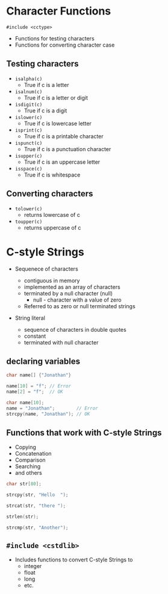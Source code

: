 # Character Functions

`#include <cctype>`

- Functions for testing characters
- Functions for converting character case

## Testing characters

- `isalpha(c)`
  - True if c is a letter
- `isalnum(c)`
  - True if c is a letter or digit
- `isdigit(c)`
  - True if c is a digit
- `islower(c)`
  - True if c is lowercase letter
- `isprint(c)`
  - True if c is a printable character
- `ispunct(c)`
  - True if c is a punctuation character
- `isupper(c)`
  - True if c is an uppercase letter
- `isspace(c)`
  - True if c is whitespace

## Converting characters

- `tolower(c)`
  - returns lowercase of c
- `toupper(c)`
  - returns uppercase of c

# C-style Strings

- Sequenece of characters

  - contiguous in memory
  - implemented as an array of characters
  - terminated by a null character (null)
    - null - character with a value of zero
  - Referred to as zero or null terminated strings

- String literal
  - sequence of characters in double quotes
  - constant
  - terminated with null character

## declaring variables

```cpp
char name[] {"Jonathan"}

name[10] = "f"; // Error
name[2] = "f";  // OK
```

```cpp
char name[10];
name = "Jonathan";        // Error
strcpy(name, "Jonathan"); // OK
```

## Functions that work with C-style Strings

- Copying
- Concatenation
- Comparison
- Searching
- and others

```cpp
char str[80];

strcpy(str, "Hello  ");

strcat(str, "there ");

strlen(str);

strcmp(str, "Another");
```

## `#include <cstdlib>`

- Includes functions to convert C-style Strings to
  - integer
  - float
  - long
  - etc.

